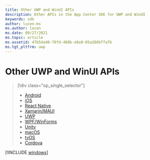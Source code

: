 ```yaml
---
title: Other UWP and WinUI APIs
description: Other APIs in the App Center SDK for UWP and WinUI
keywords: sdk
author: lucen-ms
ms.author: lucen
ms.date: 09/27/2021
ms.topic: article
ms.assetid: 47b5da40-70fd-468b-a9a9-05a266b7fa7b
ms.tgt_pltfrm: uwp
---
```


# Other UWP and WinUI APIs

> [!div  class="op_single_selector"]
> * [Android](android.md)
> * [iOS](ios.md)
> * [React Native](react-native.md)
> * [Xamarin/MAUI](xamarin.md)
> * [UWP](uwp.md)
> * [WPF/WinForms](wpf-winforms.md)
> * [Unity](unity.md)
> * [macOS](macos.md)
> * [tvOS](tvos.md)
> * [Cordova](cordova.md)

[!INCLUDE [windows](includes/windows.md)]
